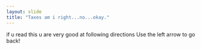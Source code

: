 ```yaml
---
layout: slide
title: "Taxes am i right...no...okay."
---
```

if u read this u are very good at following directions
Use the left arrow to go back!
